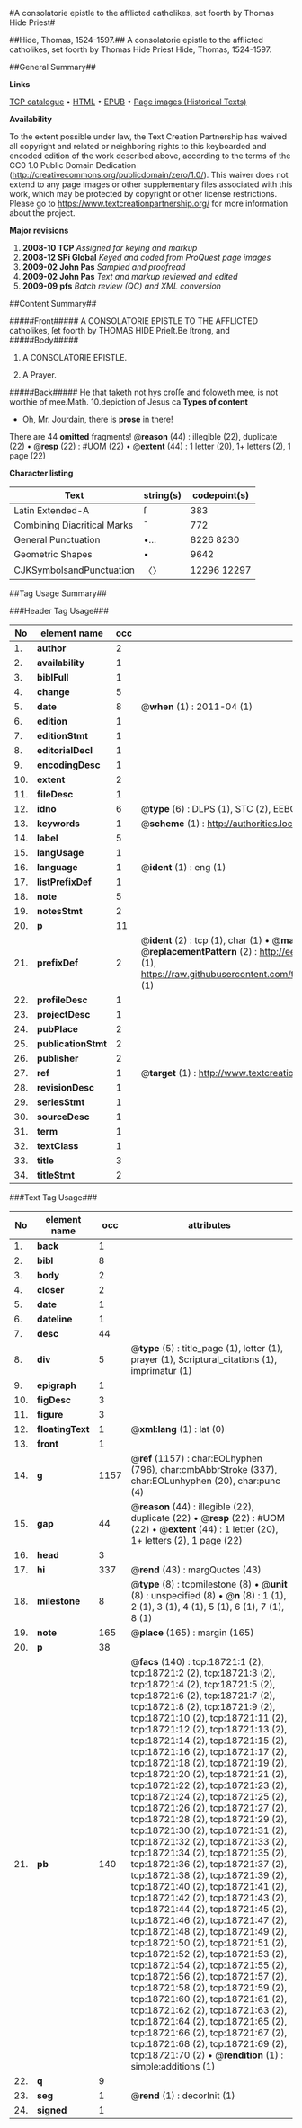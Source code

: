 #A consolatorie epistle to the afflicted catholikes, set foorth by Thomas Hide Priest#

##Hide, Thomas, 1524-1597.##
A consolatorie epistle to the afflicted catholikes, set foorth by Thomas Hide Priest
Hide, Thomas, 1524-1597.

##General Summary##

**Links**

[TCP catalogue](http://www.ota.ox.ac.uk/tcp/)  • 
[HTML](http://tei.it.ox.ac.uk/tcp/Texts-HTML/free/A03/A03260.html)  • 
[EPUB](http://tei.it.ox.ac.uk/tcp/Texts-EPUB/free/A03/A03260.epub) • 
[Page images (Historical Texts)](https://historicaltexts.jisc.ac.uk/eebo-99853341e)

**Availability**

To the extent possible under law, the Text Creation Partnership has waived all copyright and related or neighboring rights to this keyboarded and encoded edition of the work described above, according to the terms of the CC0 1.0 Public Domain Dedication (http://creativecommons.org/publicdomain/zero/1.0/). This waiver does not extend to any page images or other supplementary files associated with this work, which may be protected by copyright or other license restrictions. Please go to https://www.textcreationpartnership.org/ for more information about the project.

**Major revisions**

1. __2008-10__ __TCP__ *Assigned for keying and markup*
1. __2008-12__ __SPi Global__ *Keyed and coded from ProQuest page images*
1. __2009-02__ __John Pas__ *Sampled and proofread*
1. __2009-02__ __John Pas__ *Text and markup reviewed and edited*
1. __2009-09__ __pfs__ *Batch review (QC) and XML conversion*

##Content Summary##

#####Front#####
A CONSOLATORIE EPISTLE TO THE AFFLICTED catholikes, ſet foorth by THOMAS HIDE Prieſt.Be ſtrong, and 
#####Body#####

1. A CONSOLATORIE EPISTLE.

1. A Prayer.

#####Back#####
He that taketh not hys croſſe and foloweth mee, is not worthie of mee.Math. 10.depiction of Jesus ca
**Types of content**

  * Oh, Mr. Jourdain, there is **prose** in there!

There are 44 **omitted** fragments! 
 @__reason__ (44) : illegible (22), duplicate (22)  •  @__resp__ (22) : #UOM (22)  •  @__extent__ (44) : 1 letter (20), 1+ letters (2), 1 page (22)

**Character listing**


|Text|string(s)|codepoint(s)|
|---|---|---|
|Latin Extended-A|ſ|383|
|Combining             Diacritical Marks|̄|772|
|General Punctuation|•…|8226 8230|
|Geometric Shapes|▪|9642|
|CJKSymbolsandPunctuation|〈〉|12296 12297|

##Tag Usage Summary##

###Header Tag Usage###

|No|element name|occ|attributes|
|---|---|---|---|
|1.|__author__|2||
|2.|__availability__|1||
|3.|__biblFull__|1||
|4.|__change__|5||
|5.|__date__|8| @__when__ (1) : 2011-04 (1)|
|6.|__edition__|1||
|7.|__editionStmt__|1||
|8.|__editorialDecl__|1||
|9.|__encodingDesc__|1||
|10.|__extent__|2||
|11.|__fileDesc__|1||
|12.|__idno__|6| @__type__ (6) : DLPS (1), STC (2), EEBO-CITATION (1), PROQUEST (1), VID (1)|
|13.|__keywords__|1| @__scheme__ (1) : http://authorities.loc.gov/ (1)|
|14.|__label__|5||
|15.|__langUsage__|1||
|16.|__language__|1| @__ident__ (1) : eng (1)|
|17.|__listPrefixDef__|1||
|18.|__note__|5||
|19.|__notesStmt__|2||
|20.|__p__|11||
|21.|__prefixDef__|2| @__ident__ (2) : tcp (1), char (1)  •  @__matchPattern__ (2) : ([0-9\-]+):([0-9IVX]+) (1), (.+) (1)  •  @__replacementPattern__ (2) : http://eebo.chadwyck.com/downloadtiff?vid=$1&page=$2 (1), https://raw.githubusercontent.com/textcreationpartnership/Texts/master/tcpchars.xml#$1 (1)|
|22.|__profileDesc__|1||
|23.|__projectDesc__|1||
|24.|__pubPlace__|2||
|25.|__publicationStmt__|2||
|26.|__publisher__|2||
|27.|__ref__|1| @__target__ (1) : http://www.textcreationpartnership.org/docs/. (1)|
|28.|__revisionDesc__|1||
|29.|__seriesStmt__|1||
|30.|__sourceDesc__|1||
|31.|__term__|1||
|32.|__textClass__|1||
|33.|__title__|3||
|34.|__titleStmt__|2||


###Text Tag Usage###

|No|element name|occ|attributes|
|---|---|---|---|
|1.|__back__|1||
|2.|__bibl__|8||
|3.|__body__|2||
|4.|__closer__|2||
|5.|__date__|1||
|6.|__dateline__|1||
|7.|__desc__|44||
|8.|__div__|5| @__type__ (5) : title_page (1), letter (1), prayer (1), Scriptural_citations (1), imprimatur (1)|
|9.|__epigraph__|1||
|10.|__figDesc__|3||
|11.|__figure__|3||
|12.|__floatingText__|1| @__xml:lang__ (1) : lat (0)|
|13.|__front__|1||
|14.|__g__|1157| @__ref__ (1157) : char:EOLhyphen (796), char:cmbAbbrStroke (337), char:EOLunhyphen (20), char:punc (4)|
|15.|__gap__|44| @__reason__ (44) : illegible (22), duplicate (22)  •  @__resp__ (22) : #UOM (22)  •  @__extent__ (44) : 1 letter (20), 1+ letters (2), 1 page (22)|
|16.|__head__|3||
|17.|__hi__|337| @__rend__ (43) : margQuotes (43)|
|18.|__milestone__|8| @__type__ (8) : tcpmilestone (8)  •  @__unit__ (8) : unspecified (8)  •  @__n__ (8) : 1 (1), 2 (1), 3 (1), 4 (1), 5 (1), 6 (1), 7 (1), 8 (1)|
|19.|__note__|165| @__place__ (165) : margin (165)|
|20.|__p__|38||
|21.|__pb__|140| @__facs__ (140) : tcp:18721:1 (2), tcp:18721:2 (2), tcp:18721:3 (2), tcp:18721:4 (2), tcp:18721:5 (2), tcp:18721:6 (2), tcp:18721:7 (2), tcp:18721:8 (2), tcp:18721:9 (2), tcp:18721:10 (2), tcp:18721:11 (2), tcp:18721:12 (2), tcp:18721:13 (2), tcp:18721:14 (2), tcp:18721:15 (2), tcp:18721:16 (2), tcp:18721:17 (2), tcp:18721:18 (2), tcp:18721:19 (2), tcp:18721:20 (2), tcp:18721:21 (2), tcp:18721:22 (2), tcp:18721:23 (2), tcp:18721:24 (2), tcp:18721:25 (2), tcp:18721:26 (2), tcp:18721:27 (2), tcp:18721:28 (2), tcp:18721:29 (2), tcp:18721:30 (2), tcp:18721:31 (2), tcp:18721:32 (2), tcp:18721:33 (2), tcp:18721:34 (2), tcp:18721:35 (2), tcp:18721:36 (2), tcp:18721:37 (2), tcp:18721:38 (2), tcp:18721:39 (2), tcp:18721:40 (2), tcp:18721:41 (2), tcp:18721:42 (2), tcp:18721:43 (2), tcp:18721:44 (2), tcp:18721:45 (2), tcp:18721:46 (2), tcp:18721:47 (2), tcp:18721:48 (2), tcp:18721:49 (2), tcp:18721:50 (2), tcp:18721:51 (2), tcp:18721:52 (2), tcp:18721:53 (2), tcp:18721:54 (2), tcp:18721:55 (2), tcp:18721:56 (2), tcp:18721:57 (2), tcp:18721:58 (2), tcp:18721:59 (2), tcp:18721:60 (2), tcp:18721:61 (2), tcp:18721:62 (2), tcp:18721:63 (2), tcp:18721:64 (2), tcp:18721:65 (2), tcp:18721:66 (2), tcp:18721:67 (2), tcp:18721:68 (2), tcp:18721:69 (2), tcp:18721:70 (2)  •  @__rendition__ (1) : simple:additions (1)|
|22.|__q__|9||
|23.|__seg__|1| @__rend__ (1) : decorInit (1)|
|24.|__signed__|1||
